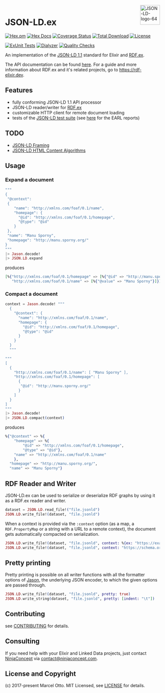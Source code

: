 <img style="border:0px;" width="64" src="https://json-ld.org/images/json-ld-logo-64.png" alt="JSON-LD-logo-64" align="right"/>

# JSON-LD.ex

[![Hex.pm](https://img.shields.io/hexpm/v/json_ld.svg?style=flat-square)](https://hex.pm/packages/json_ld)
[![Hex Docs](https://img.shields.io/badge/hex-docs-lightgreen.svg)](https://hexdocs.pm/json_ld/)
[![Coverage Status](https://coveralls.io/repos/github/rdf-elixir/jsonld-ex/badge.svg?branch=master)](https://coveralls.io/github/rdf-elixir/jsonld-ex?branch=master)
[![Total Download](https://img.shields.io/hexpm/dt/json_ld.svg)](https://hex.pm/packages/json_ld)
[![License](https://img.shields.io/hexpm/l/json_ld.svg)](https://github.com/rdf-elixir/jsonld-ex/blob/master/LICENSE.md)

[![ExUnit Tests](https://github.com/rdf-elixir/jsonld-ex/actions/workflows/elixir-build-and-test.yml/badge.svg)](https://github.com/rdf-elixir/jsonld-ex/actions/workflows/elixir-build-and-test.yml)
[![Dialyzer](https://github.com/rdf-elixir/jsonld-ex/actions/workflows/elixir-dialyzer.yml/badge.svg)](https://github.com/rdf-elixir/jsonld-ex/actions/workflows/elixir-dialyzer.yml)
[![Quality Checks](https://github.com/rdf-elixir/jsonld-ex/actions/workflows/elixir-quality-checks.yml/badge.svg)](https://github.com/rdf-elixir/jsonld-ex/actions/workflows/elixir-quality-checks.yml)


An implementation of the [JSON-LD 1.1] standard for Elixir and [RDF.ex].

The API documentation can be found [here](https://hexdocs.pm/json_ld/). For a guide and more information about RDF.ex and it's related projects, go to <https://rdf-elixir.dev>.


## Features

- fully conforming JSON-LD 1.1 API processor
- JSON-LD reader/writer for [RDF.ex]
- customizable HTTP client for remote document loading
- tests of the [JSON-LD test suite] (see [here](https://github.com/rdf-elixir/jsonld-ex/tree/master/earl_reports) for the EARL reports)


## TODO

- [JSON-LD Framing]
- [JSON-LD HTML Content Algorithms]


## Usage

### Expand a document

```elixir
"""
{
 "@context":
 {
    "name": "http://xmlns.com/foaf/0.1/name",
    "homepage": {
      "@id": "http://xmlns.com/foaf/0.1/homepage",
      "@type": "@id"
    }
 },
 "name": "Manu Sporny",
 "homepage": "http://manu.sporny.org/"
}
"""
|> Jason.decode!
|> JSON.LD.expand
```

produces

```elixir
[%{"http://xmlns.com/foaf/0.1/homepage" => [%{"@id" => "http://manu.sporny.org/"}],
   "http://xmlns.com/foaf/0.1/name" => [%{"@value" => "Manu Sporny"}]}]
```

### Compact a document

```elixir
context = Jason.decode! """
  {
    "@context": {
      "name": "http://xmlns.com/foaf/0.1/name",
      "homepage": {
        "@id": "http://xmlns.com/foaf/0.1/homepage",
        "@type": "@id"
      }
    }
  }
  """

"""
[
  {
    "http://xmlns.com/foaf/0.1/name": [ "Manu Sporny" ],
    "http://xmlns.com/foaf/0.1/homepage": [
      {
       "@id": "http://manu.sporny.org/"
      }
    ]
  }
]
"""
|> Jason.decode!
|> JSON.LD.compact(context)
```

produces 

```elixir
%{"@context" => %{
    "homepage" => %{
        "@id" => "http://xmlns.com/foaf/0.1/homepage", 
        "@type" => "@id"},
    "name" => "http://xmlns.com/foaf/0.1/name"
    },
  "homepage" => "http://manu.sporny.org/", 
  "name" => "Manu Sporny"}
```


## RDF Reader and Writer

JSON-LD.ex can be used to serialize or deserialize RDF graphs by using it as a RDF.ex reader and writer.

```elixir
dataset = JSON.LD.read_file!("file.jsonld")
JSON.LD.write_file!(dataset, "file.jsonld")
```

When a context is provided via the `:context` option (as a map, a `RDF.PropertyMap` or a string with a URL to a remote context), the document gets automatically compacted on serialization.

```elixir
JSON.LD.write_file!(dataset, "file.jsonld", context: %{ex: "https://example.com/"})
JSON.LD.write_file!(dataset, "file.jsonld", context: "https://schema.org/")
```

## Pretty printing

Pretty printing is possible on all writer functions with all the formatter options of [Jason](https://hexdocs.pm/jason/Jason.Formatter.html#pretty_print/2), the underlying JSON encoder, to which the given options are passed through.

```elixir
JSON.LD.write_file!(dataset, "file.jsonld", pretty: true)
JSON.LD.write_string(dataset, "file.jsonld", pretty: [indent: "\t"])
```


## Contributing

see [CONTRIBUTING](CONTRIBUTING.md) for details.


## Consulting

If you need help with your Elixir and Linked Data projects, just contact [NinjaConcept](https://www.ninjaconcept.com/) via <contact@ninjaconcept.com>.


## License and Copyright

(c) 2017-present Marcel Otto. MIT Licensed, see [LICENSE](LICENSE.md) for details.


[RDF.ex]:             https://hex.pm/packages/rdf
[JSON-LD 1.1]:        https://www.w3.org/TR/json-ld11/ "JSON-LD 1.1"
[JSON-LD API]:        https://www.w3.org/TR/json-ld11-api/ "JSON-LD 1.1 Processing Algorithms and API"
[JSON-LD Framing]:    http://json-ld.org/spec/latest/json-ld-framing/
[JSON-LD test suite]: http://json-ld.org/test-suite/
[JSON-LD HTML Content Algorithms]:    https://www.w3.org/TR/json-ld11-api/#html-content-algorithms



